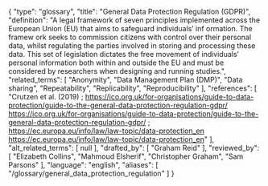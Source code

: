 {
    "type": "glossary",
    "title": "General Data Protection Regulation (GDPR)",
    "definition": "A legal framework of seven principles implemented across the European Union (EU) that aims to safeguard individuals’ inf ormation. The framew ork seeks to commission citizens with control over their personal data, whilst regulating the parties involved in storing and processing these data. This set of legislation dictates the free movement of individuals’ personal information both within and outside the EU and must be considered by researchers when designing and running studies.",
    "related_terms": [
        "Anonymity",
        "Data Management Plan (DMP)",
        "Data sharing",
        "Repeatability",
        "Replicability",
        "Reproducibility"
    ],
    "references": [
        "Crutzen et al. (2019) ; https://ico.org.uk/for-organisations/guide-to-data-protection/guide-to-the-general-data-protection-regulation-gdpr/ https://ico.org.uk/for-organisations/guide-to-data-protection/guide-to-the-general-data-protection-regulation-gdpr/ ; https://ec.europa.eu/info/law/law-topic/data-protection_en https://ec.europa.eu/info/law/law-topic/data-protection_en"
    ],
    "alt_related_terms": [
        null
    ],
    "drafted_by": [
        "Graham Reid"
    ],
    "reviewed_by": [
        "Elizabeth Collins",
        "Mahmoud Elsherif",
        "Christopher Graham",
        "Sam Parsons"
    ],
    "language": "english",
    "aliases": [
        "/glossary/general_data_protection_regulation"
    ]
}
